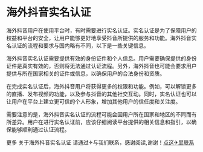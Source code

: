 # 海外抖音实名认证

海外抖音用户在使用平台时，有时需要进行实名认证。实名认证是为了保障用户的权益和平台的安全，让用户能够更好地享受抖音所提供的服务和功能。海外抖音实名认证的流程和要求与国内略有不同，以下是一些关键信息。

海外抖音实名认证需要提供有效的身份证件和个人信息。用户需要确保提供的身份证件是真实有效的，否则将无法通过认证流程。另外，海外抖音也可能会要求用户提供与所在国家相关的证件或信息，以确保用户的合法身份和资质。

在完成实名认证后，海外抖音用户将获得更多的权限和功能。例如，可以解锁更多的直播、发布视频的功能，以及参与抖音的其他社交互动。同时，实名认证也可以让用户在平台上建立更可信的个人形象，增加其他用户的信任度和关注度。

需要注意的是，海外抖音实名认证的流程可能会因用户所在国家和地区的不同而有所差异。用户在进行实名认证前，应该仔细阅读平台提供的相关信息和指引，以确保能够顺利通过认证流程。

更多 关于海外抖音实名认证 请通过✈与我们联系，感谢阅读,谢谢！[点这✈里联系](https://1.k02.cc)